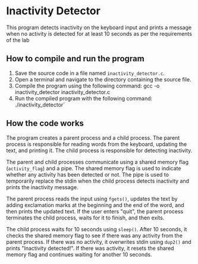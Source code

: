# Inactivity Detector

This program detects inactivity on the keyboard input and prints a message when no activity is detected for at least 10 seconds as per the requirements of the lab

## How to compile and run the program

1. Save the source code in a file named `inactivity_detector.c`.
2. Open a terminal and navigate to the directory containing the source file.
3. Compile the program using the following command: 
gcc -o inactivity_detector inactivity_detector.c
4. Run the compiled program with the following command:
./inactivity_detector`

## How the code works

The program creates a parent process and a child process. The parent process is responsible for reading words from the keyboard, updating the text, and printing it. The child process is responsible for detecting inactivity.

The parent and child processes communicate using a shared memory flag (`activity_flag`) and a pipe. The shared memory flag is used to indicate whether any activity has been detected or not. The pipe is used to temporarily replace the stdin when the child process detects inactivity and prints the inactivity message.

The parent process reads the input using `fgets()`, updates the text by adding exclamation marks at the beginning and the end of the word, and then prints the updated text. If the user enters "quit", the parent process terminates the child process, waits for it to finish, and then exits.

The child process waits for 10 seconds using `sleep()`. After 10 seconds, it checks the shared memory flag to see if there was any activity from the parent process. If there was no activity, it overwrites stdin using `dup2()` and prints "Inactivity detected!". If there was activity, it resets the shared memory flag and continues waiting for another 10 seconds.

